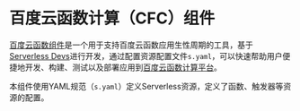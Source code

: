 # 百度云函数计算（CFC）组件

[百度云函数组件](https://github.com/xinwuyun/cfc)是一个用于支持百度云函数应用生性周期的工具，基于[Serverless Devs](https://www.serverless-devs.com/)进行开发，通过配置资源配置文件`s.yaml`，可以快速帮助用户便捷地开发、构建、测试以及部署应用到[百度云函数计算平台](https://console.bce.baidu.com/cfc/#/cfc/overview)。

本组件使用YAML规范（`s.yaml`）定义Serverless资源，定义了函数、触发器等资源的配置。
[^_^]:
	yaml规范参考：xxxxx



